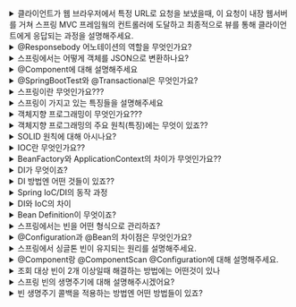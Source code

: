 <details markdown = "1">
<summary>클라이언트가 웹 브라우저에서 특정 URL로 요청을 보냈을때, 이 요청이 내장 웹서버를 거쳐 스프링 MVC 프레임웤의 컨트롤러에 도달하고 최종적으로 뷰를 통해 클라이언트에게 응답되는 과정을 설명해주세요.</summary>
<br>
클라이언트가 웹 브라우저에서 특정 URL로 요청을 보내면, 이 요청은 내장 웹 서버를 통해 스프링 애플리케이션에 도달합니다.<br>
내장 웹 서버는 이 요청을 분석하고, 해당 URL과 매핑된 컨트롤러의 메서드를 호출합니다.<br>
이때 메서드는 스프링 프레임워크가 생성한 Model 객체를 인자로 받아, 필요한 데이터를 Model에 저장합니다.<br>
이때 Model 객체는 컨트롤러와 뷰 사이에서 데이터를 주고받는 매개체의 역할을 합니다.<br>
메서드가 뷰의 이름을 문자열로 반환하면, ViewResolver는 기본 설정 디렉토리에서 반환된 문자열에 해당하는 파일을 찾습니다.<br>
<br>
찾아진 뷰 파일은 템플릿 엔진에 의해 렌더링 되며, 이 과정에서 Model객체에 저장된 데이터를 사용하여 동적인 웹 페이지를 생성합니다.<br>
최종적으로 생성된 웹 페이지는 클라이언트에게 응답으로 전달되어, 웹 브라우저에 표시됩니다.<br>
</details>

<details markdown = "1">
<summary>@Responsebody 어노테이션의 역할을 무엇인가요?</summary>
<br>
@ResponseBody 어노테이션은 컨트롤러의 메서드가 반환하는 결과를 HTTP 응답 본문에 직접 작성하는데 사용합니다.<br>
일반적으로 이 어노테이션은 JSON 형태의 데이터를 반환하는 Restful 웹 서비스에서 사용합니다.<br>
<br>
참고 - 이 애너테이션이 없다면 뷰 리졸버한테 던져줌
</details>

<details markdown = "1">
<summary>스프링에서는 어떻게 객체를 JSON으로 변환하나요?</summary>
<br>
스프링에서는 HttpMessageConverter를 사용하여 객체를 JSON으로 변환합니다. 컨트롤러에서 반환한 객체가 있다면, 기본 정책은 이 객체를 JSON으로 변환하여 HTTP 응답 본문에 작성하는 것입니다.<br>
이때 클라이언트의 HTTP Accept 헤더와 서버의 컨트롤러 반환 타입 정보 둘을 조합해서 HttpMessageConverter가 선택됩니다.<br>
<br>
참고 - 단순 문자면 StringConverter가 동작하고 객체인 경우엔 jsonConverter가 동작
</details>

<details markdown = "1">
<summary>@Component에 대해 설명해주세요</summary>
<br>
해당 클래스가 Spring Bean임을 나타내는 어노테이션입니다. 이 클래스는 Spring의 컴포넌트 스캐너에 의해 자동으로 감지되고, ApplicationContext에 등록됩니다.<br>
</details>

<details markdown = "1">
<summary>@SpringBootTest와 @Transactional은 무엇인가요?</summary>
<br>
전자는 스프링 컨테이너와 테스트를 함께 실행하기 위한 어노테이션으로 통합 테스트시 주로 사용<br>
후자 어노테이션 사용시 테스트 시작 전에 트랜잭션을 시작하고, 테스트 완료 후에 항상 롤백을 진행하는 어노테이션<br>
이는 데이터 조회가 아니라, 데이터 저장 및 변경시에 필요함!!!!<br>
</details>

<details markdown = "1">
<summary>스프링이란 무엇인가요???</summary>
<br>
스프링은 엔터프라이즈용 자바 애플리케이션 개발을 편하게 할 수 있게 해주는 오픈소스 애플리케이션 프레임워크입니다.<br>
<br>
참고 - 스프링이 등장하기 이전에는 EJB(Enterprise Java Bean)이라는 기술이 주로 사용되었고 이 또한 이전 기술의 단점을 보완하기 위해 등장하였습니다.<br>
하지만 여전히 불필요하게 복잡한 코드를 작성해야 했고, 이에 따라 많은 개발자들이 불필요한 코드를 걷어내고 어떻게 코드의 복잡성을 줄일지 고민한 결과 탄생하였습니다.<br>
<br>
참고 - 프레임워크란, 어떠한 목적을 쉽게 달성할 수 있도록 해당 목적과 관련된 코드의 뼈대를 미리 만들어 둔것<br>
</details>

<details markdown = "1">
<summary>스프링이 가지고 있는 특징들을 설명해주세요</summary>
<br>
스프링의 가장 큰 특징은 POJO를 지향한다는 것입니다. 여기서 POJO(Plain Object Java Object)란 순수 자바, 즉 java 및 java 스펙에 정의된 기술만 사용한다는 의미입니다.<br>
예를들어 외부 라이브러리를 import해서 라이브러리 메서드를 사용하고 있다는 객체가 있다고 가정해보겠습니다.<br>
이 객체는 순수 Java외의 외부 기술을 사용하므로, POJO가 아닙니다. 이때 이 객체가 사용하고 있는 기술이 Deprecated가 되거나, 개선된 신기술이 등장하여 기존 기술과 관련된 코드를 모드 고쳐야 한다면<br>
해당 기술을 사용하고 있는 모든 객체들의 코드를 전부 바꿔주어야만 합니다.<br>
반면 POJO는 순수 자바를 사용하여 만든 객체이기에 특정 기술이나 환경에 종속되지 않아, 보다 유연하게 변화와 확장에 대처할 수 있습니다.<br>
이러한 POJO 프로그래밍을 위해 스프링이 지원하는 기술이 IOC/DI, AOP,PSA 등이 있습니다.<br>
<br>
애플리케이션 개발 시 구현해야 할 기능들은 크게 공통 관심 사항(모든 핵심 사항에 공통으로 적용되는 관심 사항)과 핵심 관심 사항(애플리케이션의 핵심 기능과 관련된 관심사항)으로 분류됩니다.<br>
이때 AOP란 애플리케이션 전반에 걸쳐 적용되는 공통 관심사항을 핵심 관심 사항인 비즈니스 로직으로부터 분리해 내는 것을 뜻합니다.<br>
ex) 핵심 사항 예시 : 배달앱 기준 메뉴 등록 주문, 주문 변경 등, 공통 관심 사항 예시 : 로깅이나 보안과 관련된 기능을 공통적으로 적용<br>
<br>
PSA(Portable Service Abstraction , 일관된 서비스 추상화)는 특정 기술에 종속되지 않도록 서비스를 추상화하여 일관된 방식으로 사용될 수 있도록 한것을 뜻합니다.<br>
<br>
ex) PSA 예시<br>
예를들어 스프링 데이터 JPA를 사용하면 특정 데이터베이스 기술에 종속되지 않는 코드를 작성할 수 있고, 이는 다른 DB로 마이그레이션이 필요할때 유용합니다. <br>
어떤 DB를 사용하든 간에 JPA 스펙을 준수하는 DB로 마이그레이션을 하면, 대부분의 코드를 변경하지 않고도 DB를 변경할 수 있습니다.<br>
또는<br>
예를들어 MySQL을 사용하여 개발을 완료했는데 다른 디비로 바꿔야 한다면 기존의 코드를 전부 지우고 새로 작성하거나, 두 디비의 간에 사용방법이 다른 코드를 찾아서 일일히 수정해야 할 수도있습니다.<br>
하지만 스프링은 데이터베이스 접근하는 방법을 규정한 인터페이스인 JDBC를 제공해 주기에 동일한 사용방법을 유지한채로 디비를 바꿀수 있습니다.<br>
각 DB를 만든 회사들은 자신의 DB에 접근하는 드라이버를 JAVA 코드의 형태로 배포하는데, 이 드라이버에 해당하는 Java 코드의 클래스가 JDBC를 구현합니다.<br>
따라서 JDBC를 기반으로 하여 DB접근 코드를 작성해두면, 이후에 DB를 바꿔도 기존에 작성한 DB 접근 로직을 그대로 사용할 수 있습니다.<br>
</details>

<details markdown = "1">
<summary>객체지향 프로그래밍이 무엇인가요???</summary>
<br>
객체 지향 프로그래밍(인간 중심적 프로그래밍 패러다임)이란 프로그래밍에서 필요한 데이터를 추상화시켜 상태(속성)와 행위(메서드)를 가진 객체로 만들고, 그 객체 간의 상호 작용을 통해 로직을 구성하는 방법을 의미합니다.<br>
<br>
꼬리질문1 - 장단점에는 무엇이 있죠?<br>
우선 객체들이 재사용 가능한 컴포넌트(자체로 기능을 수행할 수 있는 모듈, 보통 인터페이스로 다른 컴포넌트와 상호작용)로 설계될 수 있어, 같은 기능을 다시 구현할 필요 없이 해당 객체를 재사용하거나 상속받아 확장하여 사용할 수 있습니다.<br>
그리고 객체 단위로 코드가 구분되어 있어, 특정 기능에 문제가 발생하거나 변경이 필요할때 해당 객체만을 수정하면 되므로 유지 보수 과정을 간소화할 수 있습니다.<br>
또한 데이터는 객체 내부에 캡슐화되어, 외부에서 직접 접근할 수 없습니다. 이때 데이터 접근은 객체가 제공하는 메소드를 통해서만 가능하므로, 데이터를 안전하게 보호할 수 있습니다.<br>
하지만 설계 단계에서 상당한 시간이 걸릴수 있고 객체 간의 메세지 전달이나 상속등의 오버헤드 때문에 절차 지향 프로그래밍에 비해 처리 속도가 느립니다.<br>
또한 객체가 상태를 가지고 있기에, 이러한 상태 변경의 예측(객체 메서드에 의해 변경)이 어렵고 디버깅하기 어렵게 만들 수 있습니다.<br>
만약 특정 상태에 종속적인 경우, 그 객체는 상태에 따라 다르게 작동하므로 재사용이 어려울 수도 있습니다.<br>
<br>
절차지향 프로그래밍이란, 프로그램을 일련의 순차적인 절차 또는 단계를 따라 데이터에 작업을 수행하는 방식을 말합니다.(컴퓨터의 동작 방식과 동일)<br>
이러한 객체지향 탄생 이유 -> 코드의 유연성을 위해<br>
상태(ex: int count)가 여러 메서드에 의해서 여러 방식으로 변경될 수 있기에, 상태를 추적하고 이해하는데 어려울 수 있고<br>
멀티스레딩 환경에서 동일한 객체에 동시 접근하려할때 상태 값이 예기치 않게 변경될 수 있어 동기화 메커니즘을 필요로 합니다.<br>
그리고 클래스내에 다른 상태에 의존하고 있는 메서드를 가지고 있다면, 그 메서드는 특정 상태에 따라 다르게 동작하므로 재사용성이 어려울 수 있습니다.<br>
</details>

<details markdown = "1">
<summary>객체지향 프로그래밍의 주요 원칙(특징)에는 무엇이 있죠??</summary>
<br>
객체지향 프로그래밍의 주요 특징에는 캡슐화, 상속, 다형성, 추상화가 있습니다.<br>
캡슐화는 데이터와 그 데이터를 처리하는 메소드를 하나의 클래스로 묶는 것을 의미합니다. 이를 통해 클래스의 내부 데이터를 외부로부터 보호하며, 클래스 사용자가 클래스의 내부 구조나 동작 방식에 대해 상세히 알 필요 없이 메소드를 사용하는 것만으로 해당 클래스를 사용할 수 있게 됩니다.<br>
상속은 한 클래스의 속성과 메소드를 다른 클래스가 물려받아 사용하는 것입니다. 상속을 통해 새로운 클래스는 기존 클래스의 특성과 메소드를 재사용할 수 있으며, 필요에 따라 특성과 메소드를 추가하거나 재정의 할 수 있습니다.<br>
클래스들 간 공유하는 속성과 기능들을 반복적으로 정의할 필요 없이 딱 한 번만 정의해두고 간편하게 재사용할 수 있어 반복적인 코드를 최소화하고 공유하는 속성과 기능에 간편하게 접근하여 사용할 수 있도록 합니다.<br>
다형성은 어떤 객체의 속성이나 기능이 그 맥락에 따라 다른 역할을 수행할수 있는 의미합니다. 예를 들어, 메소드가 같은 이름을 가지지만, 입력 매개변수에 따라 다르게 동작하는 오버로딩, 또는 같은 이름의 메소드(동물 울다 -> 강아지 멍멍, 고양이 야옹)가 슈퍼클래스와 서브클래스에서 다른 행동을 하는 오버라이딩 등이 이에 해당합니다.<br>
좀더 객체 지향적인 관점에서 다형성을 다루어보자면 상위 클래스의 타입의 참조변수로 하위 클래스의 객체를 참조할 수 있도록 하는 것입니다.<br>
추상화는 객체의 공통적인 속성과 기능을 추출하여 정의하는 것을 의미합니다. 다른 말로 표현하자면 인터페이스에는 추상 메서드나 상수를 통해서 어떤 객체가 수행해야 할 핵심적인 역할만을 규정해두고, 실제적인 구현은 해당 인터페이스를 구현하는 각각의 객체에서 하도록 프로그램을 설계하는 것입니다. 이를 통해 인터페이스에 정의한 역할을 각각의 클래스의 맥락에 맞게 구현하게 되고, 이를 통해 변경에 유연한 프로그래밍을 할 수 있습니다.<br>
<br>
참고<br>
앞서 봤었던 추상화의 연장선에서, 상속은 클래스 간 공유될 수 있는 속성과 기능들을 상위 클래스로 추상화 시켜 해당 상위 클래스로부터 확장된 여러 개의 하위 클래스들이 모두 상위 클래스의 속성과 기능들을 간편하게 사용<br>
상속은 상위 클래스에서 이미 정의된 속성과 메소드를 그대로 사용하거나, 필요에 따라 변경하여 사용할 수 있습니다. 하지만 인터페이스를 통한 구현은 인터페이스에서 지정된 메소드를 반드시 구현해야 하므로, 인터페이스를 통한 구현이 더 높은 수준의 추상화를 제공합니다.<br>
<br>
다형성의 장점<br>
여러 종류의 객체를 배열로 다루는 일이 가능해짐, 그리고 객체 간의 결합도를 낮출 수 있음<br>
예를 들어, 우리가 '운송수단'이라는 인터페이스를 정의하고, '자동차', '비행기', '배'와 같은 여러 클래스가 이 인터페이스를 구현하게 한다면, 우리는 특정한 운송수단을 선택하지 않고도 '운송수단'이라는 인터페이스를 통해 다양한 종류의 운송수단을 사용할 수 있습니다.
<br>
즉, 프로그램 코드는 '운송수단'이라는 인터페이스에 의존하게 되고, 이는 프로그램 코드와 각 운송수단 클래스 간의 결합도를 낮춥니다. 이렇게 결합도를 낮추면, '자동차', '비행기', '배' 클래스 중 어떤 것이 변경되더라도 프로그램 코드를 변경할 필요가 없게 되므로 코드의 유지 보수가 쉬워집니다.<br>
</details>

<details markdown = "1">
<summary>SOLID 원칙에 대해 아시나요?</summary>
<br>
SOLID는 좋은 객체 지향 설계를 위한 5가지 원칙을 다룬 개념입니다.<br><br>
우선 단일 책임 원칙(Single Responsibility Principle)은 한 클래스가 하나의 책임만을 가지도록 하는 원칙입니다.<br> 
이때 중요한 기준을 변경이라고 보는데, 해당 클래스에 대한 변경이 있을때 다른 클래스에 파급 효과가 적다면 단일 책임을 잘 따른것이라 볼 수 있습니다.<br>
이러한 원칙을 준수하면 각 클래스가 맡은 책임이 명확해져, 한 책임의 변경이 다른 책임에 미치는 영향을 최소화 할 수 있습니다.<br>
<br>
개방 폐쇄 원칙은 소프트웨어 구성 요소(클래스,모듈, 함수 등)가 확장에는 열려 있어야 하며, 변경에는 닫혀있어야 함을 의미합니다.<br>
즉 새로운 변경 사항이 발생했을때 직접적인 객체 수정 없이도 이를 반영할 수 있도록 설계해야 함을 의미합니다.<br>
이를 지원하기 위해 스프링에서는 DI(의존성 주입)과 제어의 역전(IOC)를 제공합니다.<br>
<br>
리스코프 치환원칙은 객체가 프로그램의 정확성을 깨지 않으면서 하위 인스턴스로 바꿀수 있어야 한다는 원칙입니다.<br>
클라이언트는 인터페이스를 구현한 객체의 내부 구현을 알지 못하므로, 객체는 인터페이스의 명세를 준수하여 구현되어야 합니다.<br>
예를들어 자동차 인터페이스에 앞으로 가는 기능을 선언했는데, 이를 뒤로 가게 구현한 것은 LSP를 위반한 예입니다. 느리더라도 앞으로 가는 기능을 제공해야 LSP를 준수한 것입니다.<br>
<br>
인터페이스 분리 원칙은 특정 클라이언트를 위한 인터페이스 여러개가 범용 인터페이스 하나보다 나음을 의미합니다.<br>
예를 들어, '전자기기'라는 인터페이스에 '켜기', '끄기', '충전하기', '인쇄하기'라는 메소드가 있다면, '스마트폰' 클래스는 '인쇄하기' 메소드를 사용하지 않을 것입니다. 이럴 때 '스마트폰'을 위한 '켜기', '끄기', '충전하기' 메소드만을 가진 인터페이스와 '인쇄하기' 메소드를 가진 인터페이스로 분리하는 것이 더 효과적일 수 있습니다. 이렇게 하면 각 클래스는 필요한 메소드만을 포함한 인터페이스에 의존하게 되므로 더 명확하고 깔끔한 설계를 할 수 있습니다.<br>
<br>
마지막으로 의존관계 역전 원칙은 프로그래머가 구체적인 것보다 추상화된 것에 의존해야 함을 의미합니다.<br>
즉, 클라이언트가 구현 객체에 직접 의존하는 것이 아니라, 클라이언트와 구현 객체 모두 인터페이스에 의존해야 합니다. 이렇게 되면 구현 객체가 변경되더라도 클라이언트에는 아무런 변화가 없게 됩니다.<br>
<br>
DIP 예시<br>
예를 들어, 회사에서 서비스를 운영하면서 MySQL에서 PostgreSQL로 데이터베이스를 바꾸려고 합니다. 이 때, 웹 애플리케이션의 각 부분이 구체적으로 MySQL에 의존하고 있다면, 이 변경은 코드의 모든 부분을 수정해야 하는 매우 큰 작업이 될 것입니다. 또한, 이러한 변경은 버그를 만들 가능성이 크기 때문에 위험성도 큽니다.<br>
하지만 만약 웹 애플리케이션의 각 부분이 데이터베이스에 직접 의존하는 대신, 데이터베이스 인터페이스(DB Interface)에 의존하도록 설계되어 있다면 이 문제는 간단히 해결될 수 있습니다.<br>
이 인터페이스는 MySQL과 PostgreSQL 모두에서 사용할 수 있는 일반적인 메소드(예: get, set, update, delete 등)를 정의합니다. 웹 애플리케이션의 나머지 부분은 이 인터페이스를 통해 데이터베이스와 상호작용하므로, 어떤 데이터베이스가 뒤에 연결되어 있더라도 그것에 영향을 받지 않습니다.<br>
따라서 MySQL에서 PostgreSQL로 데이터베이스를 바꿀 때는 단지 인터페이스를 구현하는 클래스만 바꾸면 됩니다. 웹 애플리케이션의 나머지 부분은 이 변경을 알아차리지 못하고 그대로 작동합니다. 이러한 접근 방식은 의존관계 역전 원칙을 따르는 것이며, 시스템의 유연성과 확장성을 크게 향상시킵니다.<br>
<br>
OCP 예시<br>
스프링을 기반으로 한 예시를 정리해보겠습니다:

1. **`MemberService`** 클래스는 **`MemberRepository`** 인터페이스에 의존하고 있습니다.
2. **`MemberRepository`** 인터페이스에는 여러 구현체가 있습니다.
3. 만약 **`MemberService`** 클래스 안에서 **`MemberRepository`**의 구현체를 직접 생성한다면(**`MemberRepository m = new MemoryMemberRepository()`**), 구현체 변경 시에 **`MemberService`** 코드도 수정해야 합니다. 이렇게 되면 OCP와 DIP(의존성 역전 원칙)를 위반하게 됩니다.
4. 따라서, 의존성 주입(Dependency Injection, DI)을 통해 이 문제를 해결할 수 있습니다. 구현체를 외부에서 주입받도록 수정함으로써, **`MemberService`** 클래스는 구현체에 대한 의존성을 줄이고, 변경에 닫혀 있게 됩니다.

요약하면, OCP는 기능의 확장과 변경에 대응하기 위한 원칙입니다. 스프링 예시에서는 의존성 주입을 통해 OCP를 준수하고, 기존 코드의 변경을 최소화하며 유지 보수성을 높이는 것을 보여줍니다.<br>
</details>

<details markdown = "1">
<summary>IOC란 무엇인가요??</summary>
<br>
IOC란 프로그램의 제어 흐름을 코드 내에서(개발자) 직접 제어한 것이 아니라 외부에서 관리하는 것을 의미합니다.<br>
스프링 애플리케이션에서는 빈의 생성과 의존관계 설정 등의 작업을 애플리케이션 코드 대신 스프링 컨테이너가 담당하고 있습니다.<br>
이를 스프링 컨테이너가 코드 대신 오브젝트에 대한 제어권을 가지고 있다고 해서 IOC 컨테이너라고도 부릅니다.<br>
<br>
꼬리질문- IOC 컨테이너란 무엇인가요?<br>
스프링 애플리케이션에서는 객체의 생성과 관계 설정, 사용, 제거 등의 작업을 애플리케이션 코드 대신 스프링 컨테이너가 담당하는데, 이를 IOC 컨테이너라고 합니다.<br>
<br>
IOC 컨테이너 장점은 스프링 애플리케이션의 객체(빈)을 IOC 컨테이너가 관리해줌으로써 개발자의 부담이 줄고 비즈니스 로직에 집중할 수 있다는 장점이 있습니다.<br>
<br>
스프링 컨테이너는 빈들을 인스턴스 형식으로 관리함, 즉 한번 생성 후 여러 클라이언트가 하나의 같은 객체 인스턴스를 공유함<br>
따라서 상태를 유지하게 끔 설계하면 안됨. restful이 아닌 stateless로 설계해야 함<br>
특정 클라이언트에 의존적인 필드나, 특정 클라이언트가 값을 변경할 수 있는 필드가 존재하면 안됨<br>
</details>

<details markdown = "1">
<summary>BeanFactory와 ApplicationContext의 차이가 무엇인가요??</summary>
<br>
빈 팩토리는 스프링 컨테이너의 최상위 인터페이스로 스프링 빈을 관리하고 조회하는 역할을 담당하고 있습니다.<br>
애플리케이션 컨텍스트는 빈 팩토리의 기능을 모두 상속받아 제공할 뿐 아니라, 국제화 기능이나, 환경 변수(로컬,개발,운영등을 구분해서 처리) 등의 추가 부가 기능을 제공합니다.<br>
</details>

<details markdown = "1">
<summary>DI가 무엇이죠?</summary>
<br>
DI란 객체의 의존관계를 객체 내부가 아닌 외부에서 주입해주는 것입니다.<br>
이를 통해 각 객체가 가지는 역할에만 집중하도록 하고, 변경 사항이 생겼을때 유연하게 대처할 수 있게 됩니다.<br>
<br>
꼬리질문 - DI이해를 위해 예시를 들어주시겠어요??<br>
예를들어 버거 레시피라는 하나의 인터페이스가 있고 그 구현체로 일반버거 레시피, 치즈 버거 레시피가 있다고 가정해보겠습니다.<br>
이때 버거 요리사라는 클래스가 있고 현재 이 버거 요리사는 구현체인 일반버거 레시피에 의존하고 있다고 해보겠습니다.<br>
근데 만약 일반버거 레시피가 아닌 치즈 버거 레시피를 사용하려면 클라이언트인 버거 요리사 클래스의 코드를 수정해야 합니다.<br>
하지만, 만약 버거 요리사 클래스가 구체적인 일반 버거 레시피 대신에 버거 레시피라는 인터페이스에 의존하게 된다면, 버거 레시피를 구현하는 어떤 객체라도 요리사 클래스는 그것을 사용할 수 있습니다. 이 경우, 요리사 클래스가 사용할 레시피를 바꾸고 싶을 때에는 그저 외부에서 다른 타입의 레시피 객체(예: 치즈 버거 레시피)를 요리사 클래스에 주입하면 됩니다. 이렇게 되면 요리사 클래스 코드 자체는 그대로 두고 외부에서 주입하는 객체만 바꿔서 요리사의 동작을 변경할 수 있게 됩니다<br>
<br>
꼬리질문 - DI의 장점은 무엇이죠?<br>
DI를 사용하여 구현을 했다면, 주입받는 대상이 변하더라도 해당 클래스 자체를 수정할 일이 없거나 줄어들기에 의존성이 줄어듭니다.<br>
따라서 서로 결합도가 낮아지기에, 각 구성요소를 독립적으로 개발하고 테스트하는데 유리합니다.<br>
그리고 코드에서 직접적으로 객체를 생성하거나 관리할 필요가 없으므로 코드가 더 간결해 집니다.<br>
그러나 DI는 주로 런타임에 의존성을 주입하기에 컴파일 시점에 발생하는 오류를 잡아내기 어렵습니다(수정자나 필드의 경우)<br>
</details>

<details markdown = "1">
<summary>DI 방법엔 어떤 것들이 있죠??</summary>
생성자 주입 방식은 객체가 생성될때 생성자를 통해서 의존성이 주입되는 방법입니다. 이 방식은 주입받을 의존성이 변하지 않아야 할때 주로 사용됩니다.<br>
생성 시점에 의존성을 주입(new로 생성시 생성자 호출)받기에 final 키워드를 사용할 수 있어 불변성을 보장합니다.<br>
<br>
세터 주입 방식은 주입받을 의존성이 실행 중에 변경될 수 있는 경우에 주로 사용됩니다. 생성 후에도 의존성을 변경할 수 있으므로 유연성이 있습니다.<br>
필드 주입은 @Autowired를 통해 클래스의 필드에 직접 의존성이 주입하는 방식입니다.<br>
<br>
꼬리질문 1 - 필드 주입에 장단점이 무엇이죠??<br>
필드 주입시 코드가 간단해 진다는 장점이 있지만, Solid 원칙 중 단일 책임 원칙을 위반할 수 있고, final 키워드를 사용할 수 없어 불변성이 보장되지 않고, 객체가 변할 수 있습니다.<br>
또한 Unit Test가 어렵습니다.<br>
필드 주입 방식을 사용하면 필드가 변경될 수 있어 해당 클래스가 필드의 상태 관리 책임을 가지게 됩니다.<br>
즉 핵심 비즈니스 로직에 집중하는 것 외에도 필드의 상태를 체크하고 관리하는 부가적인 책임을 가져야 하는 것입니다.<br>
또한 필드 주입방식에서는 객체를 먼저 생성하고, 이후에 필드에 값을 주입하는 과정을 거치기 때문에 final 필드에 값을 주입할 수 없습니다.<br>
final의 경우엔 선언과 동시에 초기화하거나, 생성자에서 초기화하는 것만 허용하기 때문입니다.<br>
<br>
꼬리질문 2 - 수정자 주입의 장단점은 무엇이죠?<br>
객체의 생명 주기 중에 의존성을 변경할 수 있고, 의존성이 생성시점에 필요하지 않은 경우 선택적으로 일부 의존성만 주입할 수 있다는 장점을 가집니다.<br>
하지만 수정자 주입 방식시 의존성이 변경될 수 있어, 의존성의 상태를 체크해야 하는 부가적인 책임을 지닐수 있어 SRP에 위배됩니다.<br>
또한 선택적인 의존성을 사용할 수 있기에 필수적이지 않은 의존성을 주입하지 않고도 객체를 생성할 수 있지만, 이렇게 선택적 의존성이 주입되지 않았을때, 해당 의존성을 사용하는 메서드가 호출되면 NPE가 발생할 수 있습니다.<br>
<br>
(객체 생성 이후에 별도의 setter 메서드를 호출하여 필요한 의존성을 주입합니다.따라서 final 키워드 사용 불가)
<br>
꼬리질문 - 생성자 주입을 사용해야 하는 이유는?<br>
생성자 주입 방법 사용시 객체가 생성되는 지점에 의존성을 생성자 인자로 주입받기에, 필드에 final 키워드를 사용할 수 있어 불변성을 보장할 수 있습니다.<br>
또한 생성자 주입을 사용하면 순환참조를 컴파일 시점에 확인할 수 있습니다.<br>
즉 클래스 생성과 동시에 의존성이 주입되어야 해서, 생성자 호출 시점에 모든 의존성이 주입되어야 하므로 만약 순환참조가 발생한다면 애플리케이션이 실행되지 않습니다.(컴파일 시점에 에러잡음)<br>
(반면 필드 주입이나 수정자 주입은 객체가 생성된 후에 의존성 주입이 일어나므로 ㅇ런타임에 이를 알 수 있따)<br>
그리고 생성자 주입 사용시 테스트 코드 작성 또한 용이합니다.<br>
만약 테스트를 하고자 하는 클래스에 필드 주입이나 수정자 주입으로 빈이 주입되어 있으면 Mockito를 이용해 목킹후 테스트를 진행해야합니다.<br>
하지만 생성자 주입의 경우엔 단순히 원하는 객체를 생성한 후 생성자에 넣어주는 방식으로도 진행이 가능합니다.<br>
<br>
(DI Container 없이 직접 의존성 주입 가능)<br>
꼬리질문 - 순환 참조가 무엇이고 언제 발생하는가?<br>
순환 참조란 서로 다른 여러 빈들이 서로를 참조하고 있음을 의미한다. 필드 주입이나 수정자 주입은 객체 생성 후 비즈니스 로직 상에서 순환 참조가 일어나기 때문에 컴파일 단계에서 순환 참조를 잡아낼 수 없다. 반면에 생성자 주입을 사용하면 스프링 컨테이너가 빈을 생성하는 시점에 순환 참조를 확인하기 때문에 컴파일 단계에서 순환 참조를 잡아낼 수 있다<br>
</details>

<details markdown = "1">
<summary>Spring IoC/DI의 동작 과정</summary>
<br>
먼저, 개발자는 각각의 컴포넌트(빈)와 이들 사이의 의존성에 대한 설정 정보를 XML, Annotation, Java Configuration 등을 통해 정의합니다.

이 설정 정보를 바탕으로 Spring IoC 컨테이너는 빈의 생명주기를 관리하고, 필요한 경우 의존성을 주입합니다.

컨테이너가 구동되면 개발자는 컨테이너로부터 필요한 빈을 가져와 사용합니다. 이때, 개발자는 빈의 생성과 소멸, 그리고 의존성에 대해 걱정할 필요가 없습니다.<br>
</details>

<details markdown = "1">
<summary>DI와 IoC의 차이</summary>
<br>
**IoC(Inversion of Control)**는 더 넓은 개념으로, 제어 흐름의 주도권이 사용자(개발자)에서 프레임워크나 컨테이너로 이동한 것을 말합니다.<br>
**DI(Dependency Injection)**는 IoC의 한 형태로, 객체 간의 의존성을 프레임워크나 컨테이너가 주입해주는 것을 말합니다<br>
그러나 이 둘은 서로 독립적인 개념이며 DI가 반드시 IoC를 요구하는 것은 아닙니다. DI를 구현하는 방법은 여러가지가 있고 그 중 IoC 컨테이너를 사용하는 것이 하나의 방법일 뿐입니다. IoC 컨테이너 없이도 DI는 구현이 가능합니다. 예를 들어, 개발자가 직접 코드 내에서 객체를 생성하고 의존성을 주입하는 방식도 가능합니다. 이런 방식은 IoC의 개념을 적용하지 않지만, 의존성 주입(DI)을 구현하는 것입니다.<br>
IoC는 제어의 역전에 초점을 둔다면, DI는 객체간의 의존성을 어떻게 관리할 것인지에 초점을 두는 것이라고 말할 수 있습니다.<br>
</details>

<details markdown = "1">
<summary>Bean Definition이 무엇이죠?</summary>
<br>
BeanDefinition은 BeanFactoryPostProcessor가 읽을 수 있는 형태로 Bean 설정 메타데이터를 정의하는 인터페이스입니다.<br>
Bean Definition은 Bean의 클래스 이름, Bean이 생성되는 방법, Bean 사이의 의존성, Bean의 범위(scope) 등을 정의합니다<br>
<br>
스프링 컨테이너는 다양한 형식(ex: 자바 코드, XML, Groovy)의 설정 정보를 받아드릴 수 있게 유연하게 설계되어있습니다.
그렇다면 스프링은 어떻게 이런 다양한 설정 형식을 지원하는 것일까요??? 이 중심에는 BeanDefinition이라는 인터페이스가 있습니다.<br>
</details>

<details markdown = "1">
<summary>스프링에서는 빈을 어떤 형식으로 관리하죠?</summary>
<br>
스프링에서는 빈을 싱글톤 형태로 관리합니다. 즉 스프링 컨테이너에서 생성된 빈은 기본적으로 싱글톤 스코프를 가지고, 같은 타입의 빈을 요청하면 항상 같은 인스턴스를 반환합니다.<br>
이렇게 싱글턴 형태로 빈을 관리하면 메모리 사용량을 줄일 수 있고, 이미 생성된 빈을 재사용할 수 있어서 효율적입니다.<br>
<br>
원래 스프링이 적용되어있지 않는 순수한 DI 컨테이너의 경우, 요청이 올때마다 객체를 새로 생성하였습니다.
즉 고객 트래픽이 초당 100이 나오면 초당 최소 100개의 객체가 생성되고 소멸되는 것이죠(메모리 낭비)

이를 해결하려면 해당 객체가 딱 1개만 생성되고, 공유하도록 설계하면 됩니다(싱글톤 적용).

싱글톤 패턴이란 클래스의 인스턴스가 딱 1개만 생성되는 것을 보장하는 디자인 패턴입니다. 이는 객체 인스턴스를 2개 이상 생성하지 못하도록 막기 위해 private 생성자를 사용해서 외부에서 임의로 new 키워드를 사용하지 못하도록 막습니다.<br>

</details>

<details markdown = "1">
<summary>@Configuration과 @Bean의 차이점은 무엇인가요?</summary>
<br>
@Configuration은 해당 클래스가 빈 설정을 담당하는 클래스임을 스프링에 알려줍니다. 스프링은 이 클래스를 통해 빈을 생성하고 의존성을 주입합니다. 반면, @Bean은 해당 메서드가 빈을 생성하는 책임을 가지며, 이 메서드가 반환하는 객체를 스프링 빈으로 등록하게 됩니다. 이때 @Configuration이 붙은 클래스 내부의 @Bean 메서드는 항상 동일한 인스턴스를 반환하도록 보장하며, 이를 통해 스프링의 싱글톤 빈이 유지되게 합니다.<br>
</details>

<details markdown = "1">
<summary>스프링에서 싱글톤 빈이 유지되는 원리를 설명해주세요.</summary>
<br>
스프링에서는 @Configuration이 붙은 클래스에 대해 CGLIB 바이트코드 조작 라이브러리를 사용하여 클래스를 상속받은 임의의 다른 클래스를 만듭니다<br>
이 임의의 클래스는 싱글톤 빈이 유지되도록 도와주는 역할을 합니다.<br>
<br>
참고 - 바이트 코드 조작이란<br>
Java의 경우, JVM이 이해할 수 있는 바이트코드 형태로 컴파일이 되는데, 이렇게 컴파일된 바이트코드를 조작하여 새로운 클래스를 생성하거나 기존 클래스의 기능을 변경하는 것을 말합니다. <br>
</details>

<details markdown = "1">
<summary>@Component랑 @ComponentScan @Configuration에 대해 설명해주세요.</summary>
<br>
@Component는 해당 클래스가 Spring에서 관리되는 빈임을 나타냅니다.<br>
이 어노이션이 달린 클래스는 Spring 시작 시 빈으로 등록되고, 필요할때 Spring에 의해 자동으로 주입될 수 있습니다.<br>
<br>
@ComponentScan은 Spring에서 @Component나 이로부터 파생된 어노테이션,@Service,@Repository,@Controller, @Configuration와 같은 어노테이션이 붙은 클래스를 찾아 Bean으로 등록하도록 지시하는 어노테이션입니다.<br>
이를 통해 개발자는 직접 빈으로 등록하지 않아도, Spring이 애플리케이션의 구성 요소를 자동으로 찾아내고 관리하도록 할 수 있습니다.<br>
<br>
@configuration은 해당 클래스가 Spring의 설정 클래스임을 나타내는 어노테이션입니다.<br>
이러한 어노테이션이 붙은 클래스 안의 Bean 어노테이션이 붙은 메서드들은 각각 하나의 빈 객체를 생성하고 초기화하는 역할을 합니다.<br>
또한 Configuration이 붙은 클래스는 스프링에 의해 CGLIB Proxy로 처리되므로, 같은 설정 클래스 내부에서 Bean 어노테이션이 붙은 메서드를 호출하면 항상 같은 인스턴스를 반환합니다.<br>
</details>

<details markdown = "1">
<summary>조회 대상 빈이 2개 이상일때 해결하는 방법에는 어떤것이 있나</summary>
<br>
@Qualifier 어노테이션을 통해 추가 구분자를 붙여주거나, @Primary 어노테이션을 통해 우선순위를 정해줌으로서 해결할 수 있습니다.<br>
<br>
꼬리질문 - 만약 동적으로 빈을 선택해야 할경우엔 어떻게 하나?<br>
Map을 사용해서 해결 가능!<br>
예를들어 문자열과 그에 대응하는 클래스를 넣어둠<br>
</details>

<details markdown = "1">
<summary>스프링 빈의 생명주기에 대해 설명해주시겠어요?</summary>
<br>
스프링 애플리케이션의 실행은 스프링 IoC(Inversion of Control) 컨테이너의 생성으로 시작됩니다. 이 컨테이너는 Bean Definition에 정의된 대로 각 Bean 객체를 인스턴스화합니다.<br>
Bean이 인스턴스화 된 후에는, IoC 컨테이너는 Bean Definition에 명시된 의존관계를 참조하여 의존성을 주입합니다.<br>
<br>
모든 의존성 주입이 완료되면, 해당 Bean이 InitializingBean 인터페이스를 구현하고 있거나, 커스텀 초기화 메서드가 @Bean 어노테이션에 지정되었거나, @PostConstruct 어노테이션이 붙은 메서드가 있다면, 이들은 초기화 콜백 메서드로 작동하여 호출됩니다.<br>
이 단계가 완료되면, 애플리케이션은 필요에 따라 IoC 컨테이너에서 Bean을 요청하여 사용하게 됩니다.<br>
<br>
컨테이너가 종료되는 시점에, IoC 컨테이너는 Bean의 생명주기를 관리하는 과정으로서, 소멸 전 콜백 메서드를 호출합니다. 이 때는 DisposableBean 인터페이스의 destroy() 메서드, @PreDestroy 어노테이션이 붙은 메서드, 또는 @Bean 어노테이션에 지정한 사용자 정의 소멸 메서드가 호출됩니다.<br>
이 단계에서 Bean은 자원 해제, 네트워크 연결 종료 등 소멸과정에 필요한 동작을 수행합니다. 이후, IoC 컨테이너 자체가 종료되며 이 과정에서 Singleton 범위의 모든 Bean들이 소멸됩니다.<br>
</details>

<details markdown = "1">
<summary>빈 생명주기 콜백을 적용하는 방법엔 어떤 방법들이 있죠?</summary>
<br>
InitalizingBean, Disposable Bean과 같은 인터페이스를 구현하거나, Bean 어노테이션 설정 정보에 초기화 메서드, 종료 메서드를 지정하거나, <br>
@PostConstruct, @PreDestroy 애노테이션을 지정함으로서 콜백을 적용할 수 있습니다.<br>
<br>
꼬리질문 - 각 방법의 특징 간단히<br>
인터페이스 방식은 프링 전용 인터페이스에 의존하게 되며, 초기화와 소멸 메서드의 이름을 변경할 수 없고, 외부 라이브러리에 적용할 수 없다는 단점이 있습니다. 이는 초기 스프링에서 사용되던 방식으로, 현재는 권장하지 않습니다.<br>
Bean 어노테이션 설정 정보에서 적용하는 방법은 메서드 이름을 자유롭게 지정할 수 있고, 스프링에 의존하지 않습니다. 설정 정보를 활용하므로 코드를 수정할 수 없는 외부 라이브러리에서도 적용할 수 있습니다<br>
@PostConstruct, @PreDestroy 어노테이션 사용 방식은 최신 스프링에서 가장 권장하는 방법으로, 어노테이션 하나를 붙이는 것으로 편리하게 콜백을 지정할 수 있습니다<br>
 이 어노테이션들은 JSR-250이라는 자바 표준을 준수한 것으로, 스프링이 아닌 다른 컨테이너에서도 동작합니다. 다만, 외부 라이브러리에 적용할 수 없다는 단점이 있습니다. 이때는 @Bean의 기능을 활용하는 것이 좋습니다.<br>
</details>










